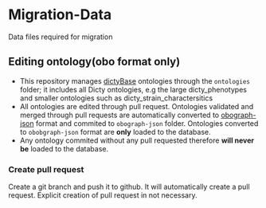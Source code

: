 Migration-Data 
==============
Data files required for migration

## Editing ontology(obo format only)
+ This repository manages [dictyBase](https://dictycr.org) ontologies through
  the `ontologies` folder; it includes all Dicty ontologies, e.g the large 
  dicty_phenotypes and smaller ontologies such as dicty_strain_charactersitics
+ All ontologies are edited through pull request. Ontologies validated and
  merged through pull requests are automatically converted to
  [obograph-json](https://github.com/geneontology/obographs) format and
  commited to `obograph-json` folder. Ontologies converted to `obobgraph-json`
  format are __only__ loaded to the database. 
+ Any ontology commited without any pull requested therefore __will never be__
  loaded to the database. 
### Create pull request
Create a git branch and push it to github. It will automatically create a pull
request.  Explicit creation of pull request in not necessary.



